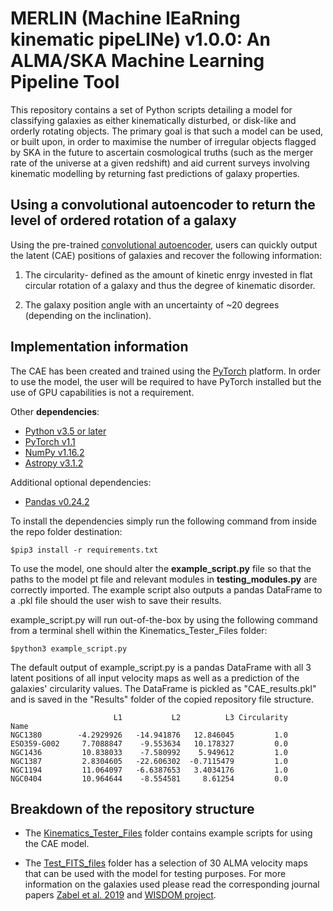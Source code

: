 # **MERLIN (Machine lEaRning kinematic pipeLINe) v1.0.0: An ALMA/SKA Machine Learning Pipeline Tool**

This repository contains a set of Python scripts detailing a model for classifying galaxies as either kinematically disturbed, or disk-like and orderly rotating objects. The primary goal is that such a model can be used, or built upon, in order to maximise the number of irregular objects flagged by SKA in the future to ascertain cosmological truths (such as the merger rate of the universe at a given redshift) and aid current surveys involving kinematic modelling by returning fast predictions of galaxy properties.   
 
## **Using a convolutional autoencoder to return the level of ordered rotation of a galaxy**

Using the pre-trained [convolutional autoencoder](https://github.com/SpaceMeerkat/CAE/blob/master/Kinematics_Tester_Files/CAE_Epoch_300.pt), users can quickly output the latent  (CAE) positions of galaxies and recover the following information:

1. The circularity- defined as the amount of kinetic enrgy invested in flat circular rotation of a galaxy and thus the degree of kinematic disorder.

2. The galaxy position angle with an uncertainty of ~20 degrees (depending on the inclination).

## **Implementation information** 

The CAE has been created and trained using the [PyTorch](https://pytorch.org/) platform. In order to use the model, the user will be required to have PyTorch installed but the use of GPU capabilities is not a requirement.

Other **dependencies**:

* [Python v3.5 or later](https://www.python.org/)
* [PyTorch v1.1](https://pytorch.org/)
* [NumPy v1.16.2](https://www.numpy.org/)
* [Astropy v3.1.2](https://www.astropy.org/)

Additional optional dependencies:

* [Pandas v0.24.2](https://pandas.pydata.org/)

To install the dependencies simply run the following command from inside the repo folder destination:

```
$pip3 install -r requirements.txt
```

To use the model, one should alter the **example_script.py** file so that the paths to the model pt file and relevant modules in **testing_modules.py** are correctly imported. The example script also outputs a pandas DataFrame to a .pkl file should the user wish to save their results. 

example_script.py will run out-of-the-box by using the following command from a terminal shell within the Kinematics_Tester_Files folder:

```
$python3 example_script.py
```

The default output of example_script.py is a pandas DataFrame with all 3 latent positions of all input velocity maps as well as a prediction of the galaxies' circularity values. The DataFrame is pickled as "CAE_results.pkl" and is saved in the "Results" folder of the copied repository file structure.

```
                       L1           L2          L3 Circularity
Name                                                          
NGC1380        -4.2929926   -14.941876   12.846045         1.0
ESO359-G002     7.7088847    -9.553634   10.178327         0.0
NGC1436         10.838033    -7.580992    5.949612         1.0
NGC1387         2.8304605   -22.606302  -0.7115479         1.0
NGC1194         11.064097   -6.6387653   3.4034176         1.0
NGC0404         10.964644    -8.554581     8.61254         0.0
```

## **Breakdown of the repository structure**

- The [Kinematics_Tester_Files](https://github.com/SpaceMeerkat/CAE/tree/master/Kinematics_Tester_Files) folder contains example scripts for using the CAE model.

- The [Test_FITS_files](https://github.com/SpaceMeerkat/CAE/tree/master/Test_FITS_files) folder has a selection of 30 ALMA velocity maps that can be used with the model for testing purposes. For more information on the galaxies used please read the corresponding journal papers [Zabel et al. 2019](https://academic.oup.com/mnras/article/483/2/2251/5218520) and [WISDOM project](https://academic.oup.com/mnras/article/468/4/4663/3072185).
